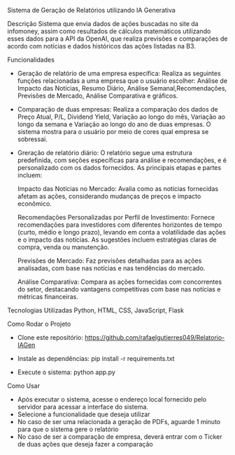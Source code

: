 Sistema de Geração de Relatórios utilizando IA Generativa

Descrição
Sistema que envia dados de ações buscadas no site da infomoney, assim como resultados de cálculos matemáticos utilizando esses dados para a API da OpenAI, que realiza previsões e comparações de acordo com notícias e dados históricos das ações listadas na B3.

Funcionalidades
- Geração de relatório de uma empresa específica:
    Realiza as seguintes funções relacionadas a uma empresa que o usuário escolher: Análise de Impacto das Notícias, Resumo Diário, Análise Semanal,Recomendações, Previsões de Mercado, Análise Comparativa e gráficos.

- Comparação de duas empresas:
    Realiza a comparação dos dados de Preço Atual, P/L, Dividend Yield, Variação ao longo do mês, Variação ao longo da semana e Variação ao longo do ano de duas empresas. O sistema mostra para o usuário por meio de cores qual empresa se sobressai.

- Greração de relatório diário:
    O relatório segue uma estrutura predefinida, com seções específicas para análise e recomendações, e é personalizado com os dados fornecidos. As principais etapas e partes incluem:

    Impacto das Notícias no Mercado: Avalia como as notícias fornecidas afetam as ações, considerando mudanças de preços e impacto econômico.

    Recomendações Personalizadas por Perfil de Investimento: Fornece recomendações para investidores com diferentes horizontes de tempo (curto, médio e longo prazo), levando em conta a volatilidade das ações e o impacto das notícias. As sugestões incluem estratégias claras de compra, venda ou manutenção.

    Previsões de Mercado: Faz previsões detalhadas para as ações analisadas, com base nas notícias e nas tendências do mercado.

    Análise Comparativa: Compara as ações fornecidas com concorrentes do setor, destacando vantagens competitivas com base nas notícias e métricas financeiras.

Tecnologias Utilizadas
Python, HTML, CSS, JavaScript, Flask

Como Rodar o Projeto
- Clone este repositório:
    https://github.com/rafaelgutierres049/Relatorio-IAGen

- Instale as dependências:
    pip install -r requirements.txt

- Execute o sistema:
    python app.py

Como Usar
- Após executar o sistema, acesse o endereço local fornecido pelo servidor para acessar a interface do sistema.
- Selecione a funcionalidade que deseja utilizar
- No caso de ser uma relacionada a geração de PDFs, aguarde 1 minuto para que o sistema gere o relatório
- No caso de ser a comparação de empresa, deverá entrar com o Ticker de duas ações que deseja fazer a comparação
